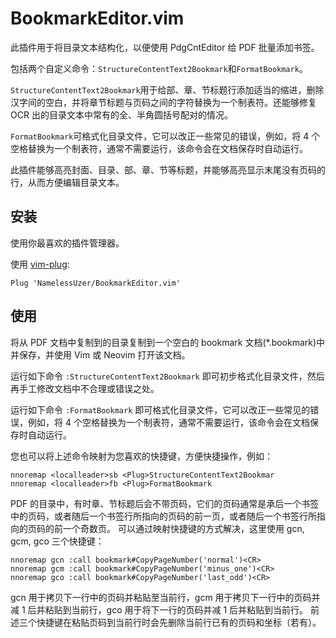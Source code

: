 # BookmarkEditor.vim

此插件用于将目录文本结构化，以便使用 PdgCntEditor 给 PDF 批量添加书签。

包括两个自定义命令：`StructureContentText2Bookmark`和`FormatBookmark`。

`StructureContentText2Bookmark`用于给部、章、节标题行添加适当的缩进，删除汉字间的空白，并将章节标题与页码之间的字符替换为一个制表符。还能够修复 OCR 出的目录文本中常有的全、半角圆括号配对的情况。

`FormatBookmark`可格式化目录文件，它可以改正一些常见的错误，例如，将 4 个空格替换为一个制表符，通常不需要运行，该命令会在文档保存时自动运行。

此插件能够高亮封面、目录、部、章、节等标题，并能够高亮显示末尾没有页码的行，从而方便编辑目录文本。

## 安装

使用你最喜欢的插件管理器。

使用 [vim-plug](https://github.com/junegunn/vim-plug):

```
Plug 'NamelessUzer/BookmarkEditor.vim'
```

## 使用

将从 PDF 文档中复制到的目录复制到一个空白的 bookmark 文档(\*.bookmark)中并保存，并使用 Vim 或 Neovim 打开该文档。

运行如下命令
`:StructureContentText2Bookmark`
即可初步格式化目录文件，然后再手工修改文档中不合理或错误之处。

运行如下命令
`:FormatBookmark`
即可格式化目录文件，它可以改正一些常见的错误，例如，将 4 个空格替换为一个制表符，通常不需要运行，该命令会在文档保存时自动运行。

您也可以将上述命令映射为您喜欢的快捷键，方便快捷操作，例如：

```VimScript
nnoremap <localleader>sb <Plug>StructureContentText2Bookmar
nnoremap <localleader>fb <Plug>FormatBookmark
```

PDF 的目录中，有时章、节标题后会不带页码，它们的页码通常是承后一个书签中的页码，或者随后一个书签行所指向的页码的前一页，或者随后一个书签行所指向的页码的前一个奇数页。
可以通过映射快捷键的方式解决，这里使用 gcn, gcm, gco 三个快捷键：

```VimScript
nnoremap gcn :call bookmark#CopyPageNumber('normal')<CR>
nnoremap gcm :call bookmark#CopyPageNumber('minus_one')<CR>
nnoremap gco :call bookmark#CopyPageNumber('last_odd')<CR>
```

gcn 用于拷贝下一行中的页码并粘贴至当前行，gcm 用于拷贝下一行中的页码并减 1 后并粘贴到当前行，gco 用于将下一行的页码并减 1 后并粘贴到当前行。
前述三个快捷键在粘贴页码到当前行时会先删除当前行已有的页码和坐标（若有）。

